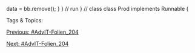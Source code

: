 data = bb.remove();
}
} // run
} // class
class Prod implements  Runnable {

   Tags & Topics:
   

[Previous: #AdvIT-Folien_204](AdvIT-Folien_204.md)

[Next: #AdvIT-Folien_204](AdvIT-Folien_204.md)